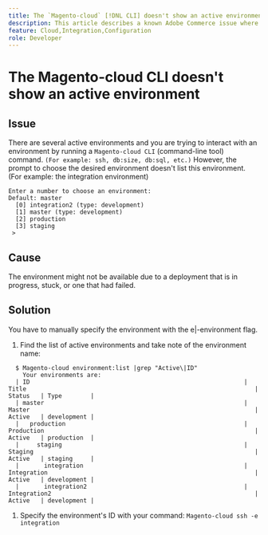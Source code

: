 ```yaml
---
title: The `Magento-cloud` [!DNL CLI] doesn't show an active environment
description: This article describes a known Adobe Commerce issue where the `Magento-cloud` CLI (command-line tool) does not show an active environment. 
feature: Cloud,Integration,Configuration
role: Developer
---
```

# The Magento-cloud CLI doesn't show an active environment

## Issue

There are several active environments and you are trying to interact with an environment by running a `Magento-cloud CLI` (command-line tool) command. `(For example: ssh, db:size, db:sql, etc.)`
However, the prompt to choose the desired environment doesn't list this environment. (For example: the integration environment)

```
Enter a number to choose an environment:
Default: master
  [0] integration2 (type: development)
  [1] master (type: development)
  [2] production
  [3] staging
 >
```

## Cause

The environment might not be available due to a deployment that is in progress, stuck, or one that had failed.

## Solution

You have to manually specify the environment with the e|-environment flag.

1. Find the list of active environments and take note of the environment name:

```
  $ Magento-cloud environment:list |grep "Active\|ID"
    Your environments are:
  | ID                                                            | Title                                                                | Status   | Type        |
  | master                                                        | Master                                                               | Active   | development |
  |   production                                                  | Production                                                           | Active   | production  |
  |     staging                                                   | Staging                                                              | Active   | staging     |
  |       integration                                             | Integration                                                          | Active   | development |
  |       integration2                                            | Integration2                                                         | Active   | development |
```

1. Specify the environment's ID with your command:
`Magento-cloud ssh -e integration`
